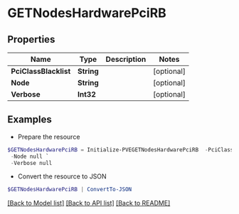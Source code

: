 # GETNodesHardwarePciRB
## Properties

Name | Type | Description | Notes
------------ | ------------- | ------------- | -------------
**PciClassBlacklist** | **String** |  | [optional] 
**Node** | **String** |  | [optional] 
**Verbose** | **Int32** |  | [optional] 

## Examples

- Prepare the resource
```powershell
$GETNodesHardwarePciRB = Initialize-PVEGETNodesHardwarePciRB  -PciClassBlacklist null `
 -Node null `
 -Verbose null
```

- Convert the resource to JSON
```powershell
$GETNodesHardwarePciRB | ConvertTo-JSON
```

[[Back to Model list]](../README.md#documentation-for-models) [[Back to API list]](../README.md#documentation-for-api-endpoints) [[Back to README]](../README.md)

